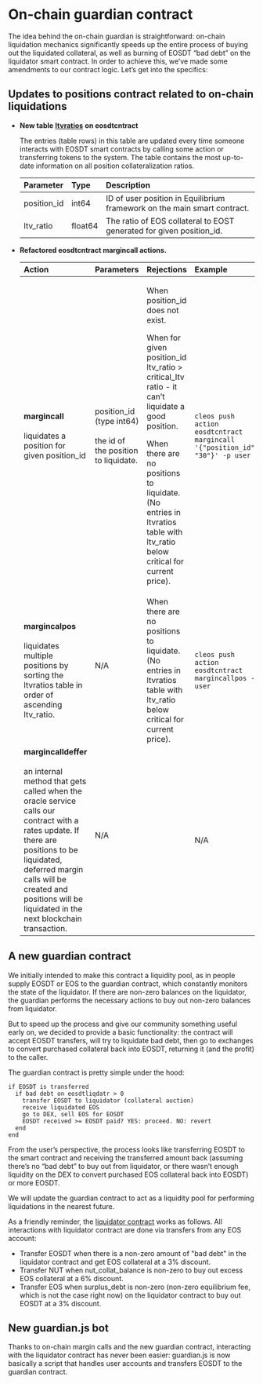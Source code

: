 # On-chain guardian contract

The idea behind the on-chain guardian is straightforward: on-chain liquidation mechanics significantly speeds up the entire process of buying out the liquidated collateral, as well as burning of EOSDT “bad debt” on the liquidator smart contract. In order to achieve this, we’ve made some amendments to our contract logic. Let’s get into the specifics:

## **Updates to positions contract related to on-chain liquidations**

* **New table** [**ltvratios**](https://bloks.io/account/eosdtcntract?loadContract=true&tab=Tables&account=eosdtcntract&scope=eosdtcntract&limit=100&table=ltvratios) **on eosdtcntract**

  The entries \(table rows\) in this table are updated every time someone interacts with EOSDT smart contracts by calling some action or transferring tokens to the system. The table contains the most up-to-date information on all position collateralization ratios.

  | Parameter | Type | Description |
  | :--- | :--- | :--- |
  | position\_id | int64 | ID of user position in Equilibrium framework on the main smart contract. |
  | ltv\_ratio | float64 | The ratio of EOS collateral to EOST generated for given position\_id. |

* **Refactored eosdtcntract margincall actions.**

  <table>
    <thead>
      <tr>
        <th style="text-align:left">Action</th>
        <th style="text-align:left">Parameters</th>
        <th style="text-align:left">Rejections</th>
        <th style="text-align:left">Example</th>
      </tr>
    </thead>
    <tbody>
      <tr>
        <td style="text-align:left"><b>margincall</b>
          <br />
          <br />liquidates a position for given position_id</td>
        <td style="text-align:left">position_id (type int64)
          <br />
          <br />the id of the position to liquidate.</td>
        <td style="text-align:left">
          <p>When position_id does not exist.</p>
          <p>When for given position_id ltv_ratio &gt; critical_ltv ratio - it can&#x2019;t
            liquidate a good position.</p>
          <p>When there are no positions to liquidate. (No entries in ltvratios table
            with ltv_ratio below critical for current price).</p>
        </td>
        <td style="text-align:left"><code>cleos push action eosdtcntract margincall &apos;{&quot;position_id&quot;: &quot;30&quot;}&apos; -p user</code>
        </td>
      </tr>
      <tr>
        <td style="text-align:left"><b>margincalpos</b>
          <br />
          <br />liquidates multiple positions by sorting the ltvratios table in order
          of ascending ltv_ratio.</td>
        <td style="text-align:left">N/A
          <br />
          <br />
        </td>
        <td style="text-align:left">When there are no positions to liquidate. (No entries in ltvratios table
          with ltv_ratio below critical for current price).</td>
        <td style="text-align:left"><code>cleos push action eosdtcntract margincallpos -p user</code>
        </td>
      </tr>
      <tr>
        <td style="text-align:left"><b>margincalldeffer</b>
          <br />
          <br />an internal method that gets called when the oracle service calls our
          contract with a rates update. If there are positions to be liquidated,
          deferred margin calls will be created and positions will be liquidated
          in the next blockchain transaction.</td>
        <td style="text-align:left">N/A
          <br />
          <br />
        </td>
        <td style="text-align:left"></td>
        <td style="text-align:left">N/A</td>
      </tr>
    </tbody>
  </table>

## **A new guardian contract**

We initially intended to make this contract a liquidity pool, as in people supply EOSDT or EOS to the guardian contract, which constantly monitors the state of the liquidator. If there are non-zero balances on the liquidator, the guardian performs the necessary actions to buy out non-zero balances from liquidator.

But to speed up the process and give our community something useful early on, we decided to provide a basic functionality: the contract will accept EOSDT transfers, will try to liquidate bad debt, then go to exchanges to convert purchased collateral back into EOSDT, returning it \(and the profit\) to the caller.

The guardian contract is pretty simple under the hood:

```text
if EOSDT is transferred 
  if bad debt on eosdtliqdatr > 0 
    transfer EOSDT to liquidator (collateral auction)
    receive liquidated EOS  
    go to DEX, sell EOS for EOSDT   
    EOSDT received >= EOSDT paid? YES: proceed. NO: revert
  end
end
```

From the user’s perspective, the process looks like transferring EOSDT to the smart contract and receiving the transferred amount back \(assuming there’s no “bad debt” to buy out from liquidator, or there wasn’t enough liquidity on the DEX to convert purchased EOS collateral back into EOSDT\) or more EOSDT.

We will update the guardian contract to act as a liquidity pool for performing liquidations in the nearest future.

As a friendly reminder, the [liquidator contract](https://bloks.io/account/eosdtliqdatr?loadContract=true&tab=Tables&account=eosdtliqdatr&scope=eosdtliqdatr&limit=100) works as follows. All interactions with liquidator contract are done via transfers from any EOS account:

* Transfer EOSDT when there is a non-zero amount of "bad debt" in the liquidator contract and get EOS collateral at a 3% discount.
* Transfer NUT when nut\_collat\_balance is non-zero to buy out excess EOS collateral at a 6% discount.
* Transfer EOS when surplus\_debt is non-zero \(non-zero equilibrium fee, which is not the case right now\) on the liquidator contract to buy out EOSDT at a 3% discount.

## **New guardian.js bot**

Thanks to on-chain margin calls and the new guardian contract, interacting with the liquidator contract has never been easier: guardian.js is now basically a script that handles user accounts and transfers EOSDT to the guardian contract.

